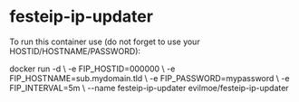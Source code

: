 # festeip-ip-updater

To run this container use (do not forget to use your HOSTID/HOSTNAME/PASSWORD):

docker run -d \\
-e FIP_HOSTID=000000 \\
-e FIP_HOSTNAME=sub.mydomain.tld \\
-e FIP_PASSWORD=mypassword \\
-e FIP_INTERVAL=5m \\
--name festeip-ip-updater  evilmoe/festeip-ip-updater
